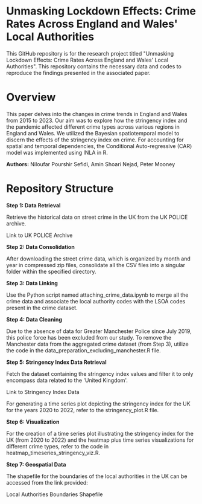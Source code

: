 # Unmasking Lockdown Effects: Crime Rates Across England and Wales' Local Authorities
This GitHub repository is for the research project titled "Unmasking Lockdown Effects: Crime Rates Across England and Wales' Local Authorities". This repository contains the necessary data and codes to reproduce the findings presented in the associated paper.

# Overview 
This paper delves into the changes in crime trends in England and Wales from 2015 to 2023. Our aim was to explore how the stringency index and the pandemic affected different crime types across various regions in England and Wales. We utilized the Bayesian spatiotemporal model to discern the effects of the stringency index on crime. For accounting for spatial and temporal dependencies, the Conditional Auto-regressive (CAR) model was implemented using INLA in R.

**Authors:** Niloufar Pourshir Sefidi, Amin Shoari Nejad, Peter Mooney



# Repository Structure
**Step 1: Data Retrieval**


Retrieve the historical data on street crime in the UK from the UK POLICE archive.

Link to UK POLICE Archive

**Step 2: Data Consolidation**


After downloading the street crime data, which is organized by month and year in compressed zip files, consolidate all the CSV files into a singular folder within the specified directory.

**Step 3: Data Linking**


Use the Python script named attaching_crime_data.ipynb to merge all the crime data and associate the local authority codes with the LSOA codes present in the crime dataset.

**Step 4: Data Cleaning**


Due to the absence of data for Greater Manchester Police since July 2019, this police force has been excluded from our study. To remove the Manchester data from the aggregated crime dataset (from Step 3), utilize the code in the data_preparation_excluding_manchester.R file.

**Step 5: Stringency Index Data Retrieval**


Fetch the dataset containing the stringency index values and filter it to only encompass data related to the 'United Kingdom'.

Link to Stringency Index Data

For generating a time series plot depicting the stringency index for the UK for the years 2020 to 2022, refer to the stringency_plot.R file.

**Step 6: Visualization**


For the creation of a time series plot illustrating the stringency index for the UK (from 2020 to 2022) and the heatmap plus time series visualizations for different crime types, refer to the code in heatmap_timeseries_stringency_viz.R.

**Step 7: Geospatial Data**


The shapefile for the boundaries of the local authorities in the UK can be accessed from the link provided:

Local Authorities Boundaries Shapefile


